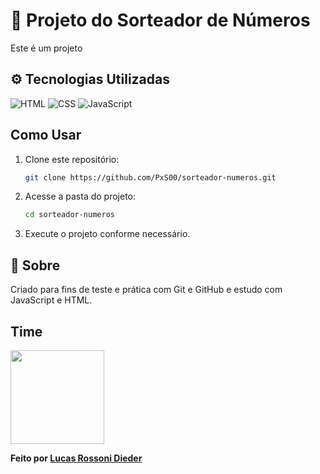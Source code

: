 # 📌 Projeto do Sorteador de Números

Este é um projeto

## ⚙️ Tecnologias Utilizadas
![HTML](https://img.shields.io/badge/HTML-3CB371?style=for-the-badge&logo=html5&logoColor=white) ![CSS](https://img.shields.io/badge/CSS-3CB371?style=for-the-badge&logo=css3&logoColor=white) ![JavaScript](https://img.shields.io/badge/JavaScript-F7DF1E?style=for-the-badge&logo=javascript&logoColor=black)

## Como Usar

1. Clone este repositório:
   ```sh
   git clone https://github.com/PxS00/sorteador-numeros.git
   ```
2. Acesse a pasta do projeto:
   ```sh
   cd sorteador-numeros
   ```
3. Execute o projeto conforme necessário.

## 📝 Sobre

Criado para fins de teste e prática com Git e GitHub e estudo com JavaScript e HTML.

## Time

<img src="https://github.com/user-attachments/assets/b9538a58-b50d-4dd0-b7a6-5ab3a3d5979f" width="150px">



 **Feito por [Lucas Rossoni Dieder](https://github.com/PxS00)** 
